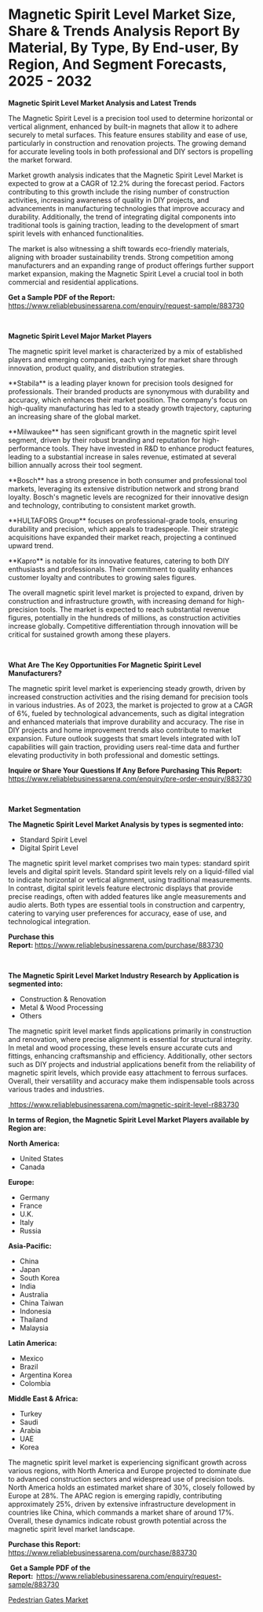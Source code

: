 <p><h1>Magnetic Spirit Level Market Size, Share & Trends Analysis Report By Material, By Type, By End-user, By Region, And Segment Forecasts, 2025 - 2032</h1></p><p><strong>Magnetic Spirit Level Market Analysis and Latest Trends</strong></p>
<p><p>The Magnetic Spirit Level is a precision tool used to determine horizontal or vertical alignment, enhanced by built-in magnets that allow it to adhere securely to metal surfaces. This feature ensures stability and ease of use, particularly in construction and renovation projects. The growing demand for accurate leveling tools in both professional and DIY sectors is propelling the market forward.</p><p>Market growth analysis indicates that the Magnetic Spirit Level Market is expected to grow at a CAGR of 12.2% during the forecast period. Factors contributing to this growth include the rising number of construction activities, increasing awareness of quality in DIY projects, and advancements in manufacturing technologies that improve accuracy and durability. Additionally, the trend of integrating digital components into traditional tools is gaining traction, leading to the development of smart spirit levels with enhanced functionalities. </p><p>The market is also witnessing a shift towards eco-friendly materials, aligning with broader sustainability trends. Strong competition among manufacturers and an expanding range of product offerings further support market expansion, making the Magnetic Spirit Level a crucial tool in both commercial and residential applications.</p></p>
<p><strong>Get a Sample PDF of the Report:&nbsp;</strong> <a href="https://www.reliablebusinessarena.com/enquiry/request-sample/883730?utm_campaign=2258&utm_medium=2&utm_source=Github&utm_content=ia&utm_term=18022025&utm_id=magnetic-spirit-level">https://www.reliablebusinessarena.com/enquiry/request-sample/883730</a></p>
<p>&nbsp;</p>
<p><strong>Magnetic Spirit Level Major Market Players</strong></p>
<p><p>The magnetic spirit level market is characterized by a mix of established players and emerging companies, each vying for market share through innovation, product quality, and distribution strategies.</p><p>**Stabila** is a leading player known for precision tools designed for professionals. Their branded products are synonymous with durability and accuracy, which enhances their market position. The company's focus on high-quality manufacturing has led to a steady growth trajectory, capturing an increasing share of the global market. </p><p>**Milwaukee** has seen significant growth in the magnetic spirit level segment, driven by their robust branding and reputation for high-performance tools. They have invested in R&D to enhance product features, leading to a substantial increase in sales revenue, estimated at several billion annually across their tool segment. </p><p>**Bosch** has a strong presence in both consumer and professional tool markets, leveraging its extensive distribution network and strong brand loyalty. Bosch's magnetic levels are recognized for their innovative design and technology, contributing to consistent market growth. </p><p>**HULTAFORS Group** focuses on professional-grade tools, ensuring durability and precision, which appeals to tradespeople. Their strategic acquisitions have expanded their market reach, projecting a continued upward trend.</p><p>**Kapro** is notable for its innovative features, catering to both DIY enthusiasts and professionals. Their commitment to quality enhances customer loyalty and contributes to growing sales figures.</p><p>The overall magnetic spirit level market is projected to expand, driven by construction and infrastructure growth, with increasing demand for high-precision tools. The market is expected to reach substantial revenue figures, potentially in the hundreds of millions, as construction activities increase globally. Competitive differentiation through innovation will be critical for sustained growth among these players.</p></p>
<p>&nbsp;</p>
<p><strong>What Are The Key Opportunities For Magnetic Spirit Level Manufacturers?</strong></p>
<p><p>The magnetic spirit level market is experiencing steady growth, driven by increased construction activities and the rising demand for precision tools in various industries. As of 2023, the market is projected to grow at a CAGR of 6%, fueled by technological advancements, such as digital integration and enhanced materials that improve durability and accuracy. The rise in DIY projects and home improvement trends also contribute to market expansion. Future outlook suggests that smart levels integrated with IoT capabilities will gain traction, providing users real-time data and further elevating productivity in both professional and domestic settings.</p></p>
<p><strong>Inquire or Share Your Questions If Any Before Purchasing This Report:</strong> <a href="https://www.reliablebusinessarena.com/enquiry/pre-order-enquiry/883730?utm_campaign=2258&utm_medium=2&utm_source=Github&utm_content=ia&utm_term=18022025&utm_id=magnetic-spirit-level">https://www.reliablebusinessarena.com/enquiry/pre-order-enquiry/883730</a></p>
<p>&nbsp;</p>
<p><strong>Market Segmentation</strong></p>
<p><strong>The Magnetic Spirit Level Market Analysis by types is segmented into:</strong></p>
<p><ul><li>Standard Spirit Level</li><li>Digital Spirit Level</li></ul></p>
<p><p>The magnetic spirit level market comprises two main types: standard spirit levels and digital spirit levels. Standard spirit levels rely on a liquid-filled vial to indicate horizontal or vertical alignment, using traditional measurements. In contrast, digital spirit levels feature electronic displays that provide precise readings, often with added features like angle measurements and audio alerts. Both types are essential tools in construction and carpentry, catering to varying user preferences for accuracy, ease of use, and technological integration.</p></p>
<p><strong>Purchase this Report:&nbsp;</strong><a href="https://www.reliablebusinessarena.com/purchase/883730?utm_campaign=2258&utm_medium=2&utm_source=Github&utm_content=ia&utm_term=18022025&utm_id=magnetic-spirit-level">https://www.reliablebusinessarena.com/purchase/883730</a></p>
<p>&nbsp;</p>
<p><strong>The Magnetic Spirit Level Market Industry Research by Application is segmented into:</strong></p>
<p><ul><li>Construction & Renovation</li><li>Metal & Wood Processing</li><li>Others</li></ul></p>
<p><p>The magnetic spirit level market finds applications primarily in construction and renovation, where precise alignment is essential for structural integrity. In metal and wood processing, these levels ensure accurate cuts and fittings, enhancing craftsmanship and efficiency. Additionally, other sectors such as DIY projects and industrial applications benefit from the reliability of magnetic spirit levels, which provide easy attachment to ferrous surfaces. Overall, their versatility and accuracy make them indispensable tools across various trades and industries.</p></p>
<p><a href="https://www.reliablebusinessarena.com/magnetic-spirit-level-r883730?utm_campaign=2258&utm_medium=2&utm_source=Github&utm_content=ia&utm_term=18022025&utm_id=magnetic-spirit-level">&nbsp;https://www.reliablebusinessarena.com/magnetic-spirit-level-r883730</a></p>
<p><strong>In terms of Region, the Magnetic Spirit Level Market Players available by Region are:</strong></p>
<p>
    <p> <strong> North America: </strong>
        <ul>
            <li>United States</li>
            <li>Canada</li>
        </ul>
        </p> 
    <p> <strong> Europe: </strong>
        <ul>
            <li>Germany</li>
            <li>France</li>
            <li>U.K.</li>
            <li>Italy</li>
            <li>Russia</li>
        </ul>
        </p> 
    <p> <strong> Asia-Pacific: </strong>
        <ul>
            <li>China</li>
            <li>Japan</li>
            <li>South Korea</li>
            <li>India</li>
            <li>Australia</li>
            <li>China Taiwan</li>
            <li>Indonesia</li>
            <li>Thailand</li>
            <li>Malaysia</li>
        </ul>
        </p> 
    <p> <strong> Latin America: </strong>
        <ul>
            <li>Mexico</li>
            <li>Brazil</li>
            <li>Argentina Korea</li>
            <li>Colombia</li>
        </ul>
        </p> 
    <p> <strong> Middle East & Africa: </strong>
        <ul>
            <li>Turkey</li>
            <li>Saudi</li>
            <li>Arabia</li>
            <li>UAE</li>
            <li>Korea</li>
        </ul>
    </p>
    </p>
<p><p>The magnetic spirit level market is experiencing significant growth across various regions, with North America and Europe projected to dominate due to advanced construction sectors and widespread use of precision tools. North America holds an estimated market share of 30%, closely followed by Europe at 28%. The APAC region is emerging rapidly, contributing approximately 25%, driven by extensive infrastructure development in countries like China, which commands a market share of around 17%. Overall, these dynamics indicate robust growth potential across the magnetic spirit level market landscape.</p></p>
<p><strong>Purchase this Report: </strong><a href="https://www.reliablebusinessarena.com/purchase/883730?utm_campaign=2258&utm_medium=2&utm_source=Github&utm_content=ia&utm_term=18022025&utm_id=magnetic-spirit-level">https://www.reliablebusinessarena.com/purchase/883730</a></p>
<p>&nbsp;<strong>Get a Sample PDF of the Report:&nbsp;&nbsp;</strong><a href="https://www.reliablebusinessarena.com/enquiry/request-sample/883730?utm_campaign=2258&utm_medium=2&utm_source=Github&utm_content=ia&utm_term=18022025&utm_id=magnetic-spirit-level">https://www.reliablebusinessarena.com/enquiry/request-sample/883730</a></p>
<p><strong></strong></p>
<p><p><a href="https://github.com/ilonaenterline65/Market-Research-Report-List-1/blob/main/pedestrian-gates-market.md?utm_campaign=2258&utm_medium=2&utm_source=Github&utm_content=ia&utm_term=18022025&utm_id=magnetic-spirit-level">Pedestrian Gates Market</a></p></p>